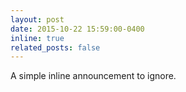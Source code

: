 ```yaml
---
layout: post
date: 2015-10-22 15:59:00-0400
inline: true
related_posts: false
---
```


A simple inline announcement to ignore.
